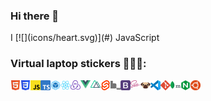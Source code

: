 ### Hi there 👋

<div style="display: flex; align-items: center">
  I [![](icons/heart.svg)](#) JavaScript
</div>

### Virtual laptop stickers 👨🏻‍💻:  

<img align="left" alt="html5" src="icons/html.svg" width="16">
<img align="left" alt="css3" src="icons/css.svg" width="16">
<img align="left" alt="js" src="icons/js.svg" width="16">
<img align="left" alt="typescript" src="icons/typescript.svg" width="16">
<img align="left" alt="webpack" src="icons/webpack.svg" width="16">
<img align="left" alt="react" src="icons/react.svg" width="16">
<img align="left" alt="redux" src="icons/redux.svg" width="16"">
<img align="left" alt="vue" src="icons/vue.svg" width="16">
<img align="left" alt="nuxt" src="icons/nuxt.svg" width="16">
<img align="left" alt="svelte" src="icons/svelte.svg" width="16">
<img align="left" alt="bem" src="icons/bem.svg" width="16">
<img align="left" alt="bootstrap" src="icons/bootstrap.svg" width="16">
<img align="left" alt="sass" src="icons/sass.svg" width="16">
<img align="left" alt="pug" src="icons/pug.svg" width="16"">
<img align="left" alt="vscode" src="icons/vscode.svg" width="16">
<img align="left" alt="git" src="icons/git.svg" width="16">
<img align="left" alt="mongodb" src="icons/mongodb.svg" width="16">
<img align="left" alt="nginx" src="icons/nginx.svg" width="16">
<img align="left" alt="ubuntu" src="icons/ubuntu.svg" width="16">



<!--
**mukhindev/mukhindev** is a ✨ _special_ ✨ repository because its `README.md` (this file) appears on your GitHub profile.

Here are some ideas to get you started:

- 🔭 I’m currently working on ...
- 🌱 I’m currently learning ...
- 👯 I’m looking to collaborate on ...
- 🤔 I’m looking for help with ...
- 💬 Ask me about ...
- 📫 How to reach me: ...
- 😄 Pronouns: ...
- ⚡ Fun fact: ...
-->
